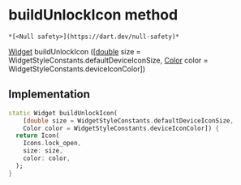 


# buildUnlockIcon method




    *[<Null safety>](https://dart.dev/null-safety)*




[Widget](https://api.flutter.dev/flutter/widgets/Widget-class.html) buildUnlockIcon
([[double](https://api.flutter.dev/flutter/dart-core/double-class.html) size = WidgetStyleConstants.defaultDeviceIconSize, [Color](https://api.flutter.dev/flutter/dart-ui/Color-class.html) color = WidgetStyleConstants.deviceIconColor])








## Implementation

```dart
static Widget buildUnlockIcon(
    [double size = WidgetStyleConstants.defaultDeviceIconSize,
    Color color = WidgetStyleConstants.deviceIconColor]) {
  return Icon(
    Icons.lock_open,
    size: size,
    color: color,
  );
}
```







